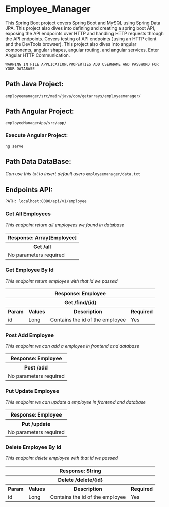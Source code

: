 # Employee_Manager
This Spring Boot project covers Spring Boot and MySQL using Spring Data JPA. This project also dives into defining and creating a spring boot API, exposing the API endpoints over HTTP and handling HTTP requests through the API endpoints. Covers testing of API endpoints (using an HTTP client and the DevTools browser).  This project also dives into angular components, angular shapes, angular routing, and angular services. Enter Angular HTTP Communication.

```
WARNING IN FILE APPLICATION.PROPERTIES ADD USERNAME AND PASSWORD FOR YOUR DATABASE
```

## Path Java Project:
`employeemanager/src/main/java/com/getarrays/employeemanager/`

## Path Angular Project:
`employeeManagerApp/src/app/`

### Execute Angular Project:
```
ng serve
```

## Path Data DataBase:
_Can use this txt to insert default users_
`employeemanager/data.txt`

## Endpoints API:
```
PATH: localhost:8080/api/v1/employee
```
### Get All Employees
_This endpoint return all employees we found in database_
<table>
  <tr>
    <th>Response: Array[Employee]</th>
  </tr>
  <tr>
    <th>Get /all </th>
  </tr>
  <tr>
    <td>No parameters required</td>
  </tr>
</table>

### Get Employee By Id
_This endpoint return employee with that id we passed_
<table>
  <tr>
    <th colspan="4" >Response: Employee</th>
  </tr>
  <tr>
    <th colspan="4" >Get /find/{id} </th>
  </tr>
    <tr>
    <th>Param</th>
    <th>Values</th>
    <th>Description</th>
    <th>Required</th>
  </tr>
  <tr>
    <td>id</td>
    <td>Long</td>
    <td>Contains the id of the employee</td>
    <td>Yes</td>
  </tr>
</table>

### Post Add Employee
_This endpoint we can add a employee in frontend and database_
<table>
  <tr>
    <th>Response: Employee</th>
  </tr>
  <tr>
    <th>Post /add </th>
  </tr>
  <tr>
    <td>No parameters required</td>
  </tr>
</table>

### Put Update Employee
_This endpoint we can update a employee in frontend and database_
<table>
  <tr>
    <th>Response: Employee</th>
  </tr>
  <tr>
    <th>Put /update </th>
  </tr>
  <tr>
    <td>No parameters required</td>
  </tr>
</table>

### Delete Employee By Id
_This endpoint delete employee with that id we passed_
<table>
  <tr>
    <th colspan="4" >Response: String</th>
  </tr>
  <tr>
    <th colspan="4" >Delete /delete/{id} </th>
  </tr>
    <tr>
    <th>Param</th>
    <th>Values</th>
    <th>Description</th>
    <th>Required</th>
  </tr>
  <tr>
    <td>id</td>
    <td>Long</td>
    <td>Contains the id of the employee</td>
    <td>Yes</td>
  </tr>
</table>



